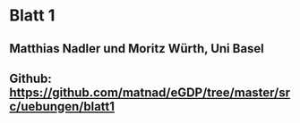# Blatt 1
## Matthias Nadler und Moritz Würth, Uni Basel
## Github: https://github.com/matnad/eGDP/tree/master/src/uebungen/blatt1
